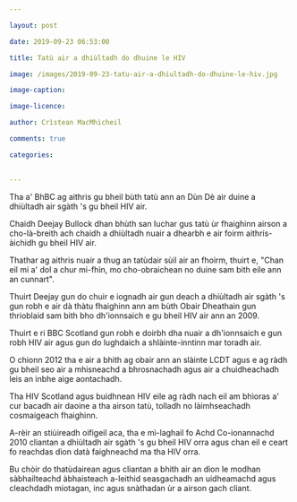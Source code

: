 ```yaml
---

layout: post

date: 2019-09-23 06:53:00

title: Tatù air a dhiùltadh do dhuine le HIV

image: /images/2019-09-23-tatu-air-a-dhiultadh-do-dhuine-le-hiv.jpg

image-caption:

image-licence:

author: Crìstean MacMhìcheil

comments: true

categories:
  

---
```


Tha a' BhBC ag aithris gu bheil bùth tatù ann an Dùn Dè air duine a dhiùltadh air sgàth 's gu bheil HIV air.

<!--more-->

Chaidh Deejay Bullock dhan bhùth san Iuchar gus tatù ùr fhaighinn airson a cho-là-breith ach chaidh a dhiùltadh nuair a dhearbh e air foirm aithris-àichidh gu bheil HIV air.

Thathar ag aithris nuair a thug an tatùdair sùil air an fhoirm, thuirt e, "Chan eil mi a' dol a chur mi-fhìn, mo cho-obraichean no duine sam bith eile ann an cunnart".

Thuirt Deejay gun do chuir e iognadh air gun deach a dhiùltadh air sgàth 's gun robh e air dà thàtu fhaighinn ann am bùth Obair Dheathain gun thrioblaid sam bith bho dh'ionnsaich e gu bheil HIV air ann an 2009.

Thuirt e ri BBC Scotland gun robh e doirbh dha nuair a dh'ionnsaich e gun robh HIV air agus gun do lughdaich a shlàinte-inntinn mar toradh air.

O chionn 2012 tha e air a bhith ag obair ann an slàinte LCDT agus e ag ràdh gu bheil seo air a mhisneachd a bhrosnachadh agus air a chuidheachadh leis an inbhe aige aontachadh.

Tha HIV Scotland agus buidhnean HIV eile ag ràdh nach eil am bhìoras a' cur bacadh air daoine a tha airson tatù, tolladh no làimhseachadh cosmaigeach fhaighinn.

A-rèir an stiùireadh oifigeil aca, tha e mì-laghail fo Achd Co-ionannachd 2010 cliantan a dhiùltadh air sgàth 's gu bheil HIV orra agus chan eil e ceart fo reachdas dìon datà faighneachd ma tha HIV orra.

Bu chòir do thatùdairean agus cliantan a bhith air an dìon le modhan sàbhailteachd àbhaisteach a-leithid seasgachadh an uidheamachd agus cleachdadh miotagan, inc agus snàthadan ùr a airson gach cliant.
